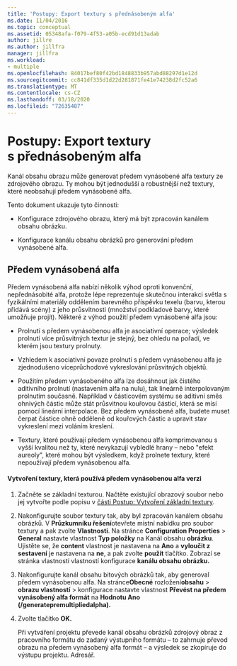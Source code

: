 ```yaml
---
title: 'Postupy: Export textury s přednásobeným alfa'
ms.date: 11/04/2016
ms.topic: conceptual
ms.assetid: 05348afa-f079-4f53-a05b-ecd91d13adab
author: jillre
ms.author: jillfra
manager: jillfra
ms.workload:
- multiple
ms.openlocfilehash: 84017bef80f42bd1848833b957abd88297d1e12d
ms.sourcegitcommit: cc841df335d1d22d281871fe41e74238d2fc52a6
ms.translationtype: MT
ms.contentlocale: cs-CZ
ms.lasthandoff: 03/18/2020
ms.locfileid: "72635487"
---
```

# <a name="how-to-export-a-texture-that-has-premultiplied-alpha"></a>Postupy: Export textury s přednásobeným alfa

Kanál obsahu obrazu může generovat předem vynásobené alfa textury ze zdrojového obrazu. Ty mohou být jednodušší a robustnější než textury, které neobsahují předem vynásobené alfa.

Tento dokument ukazuje tyto činnosti:

- Konfigurace zdrojového obrazu, který má být zpracován kanálem obsahu obrázku.

- Konfigurace kanálu obsahu obrázků pro generování předem vynásobené alfa.

## <a name="premultiplied-alpha"></a>Předem vynásobená alfa
Předem vynásobená alfa nabízí několik výhod oproti konvenční, nepřednásobité alfa, protože lépe reprezentuje skutečnou interakci světla s fyzikálními materiály oddělením barevného příspěvku texelu (barvu, kterou přidává scény) z jeho průsvitnosti (množství podkladové barvy, které umožňuje projít). Některé z výhod použití předem vynásobené alfa jsou:

- Prolnutí s předem vynásobenou alfa je asociativní operace; výsledek prolnutí více průsvitných textur je stejný, bez ohledu na pořadí, ve kterém jsou textury prolnuty.

- Vzhledem k asociativní povaze prolnutí s předem vynásobenou alfa je zjednodušeno víceprůchodové vykreslování průsvitných objektů.

- Použitím předem vynásobeného alfa lze dosáhnout jak čistého aditivního prolnutí (nastavením alfa na nulu), tak lineárně interpolovaným prolnutím současně. Například v částicovém systému se aditivní směs ohnivých částic může stát průsvitnou kouřovou částicí, která se mísí pomocí lineární interpolace. Bez předem vynásobené alfa, budete muset čerpat částice ohně odděleně od kouřových částic a upravit stav vykreslení mezi voláním kreslení.

- Textury, které používají předem vynásobenou alfa komprimovanou s vyšší kvalitou než ty, které nevykazují vybledlé hrany – nebo "efekt aureoly", které mohou být výsledkem, když prolnete textury, které nepoužívají předem vynásobenou alfa.

#### <a name="to-create-a-texture-that-uses-premultiplied-alpha"></a>Vytvoření textury, která používá předem vynásobenou alfa verzi

1. Začněte se základní texturou. Načtěte existující obrazový soubor nebo jej vytvořte podle popisu v [části Postup: Vytvoření základní textury](../designers/how-to-create-a-basic-texture.md).

2. Nakonfigurujte soubor textury tak, aby byl zpracován kanálem obsahu obrázků. V **Průzkumníku řešení**otevřete místní nabídku pro soubor textury a pak zvolte **Vlastnosti**. Na stránce **Configuration Properties** > **General** nastavte vlastnost **Typ položky** na Kanál obsahu **obrázku**. Ujistěte se, že **content** vlastnost je nastavena na **Ano** a **vyloučit z sestavení** je nastavena na **ne**, a pak zvolte **použít** tlačítko. Zobrazí se stránka vlastností vlastností konfigurace **kanálu obsahu obrázku.**

3. Nakonfigurujte kanál obsahu bitových obrázků tak, aby generoval předem vynásobenou alfa. Na stránce**Obecné** rozložení**obsahu** >  **obrazu vlastností** > konfigurace nastavte vlastnost **Převést na předem vynásobený alfa formát** na **Hodnotu Ano (/generatepremultipliedalpha).**

4. Zvolte tlačítko **OK.**

   Při vytváření projektu převede kanál obsahu obrázků zdrojový obraz z pracovního formátu do zadaný výstupního formátu – to zahrnuje převod obrazu na předem vynásobený alfa formát – a výsledek se zkopíruje do výstupu projektu. Adresář.